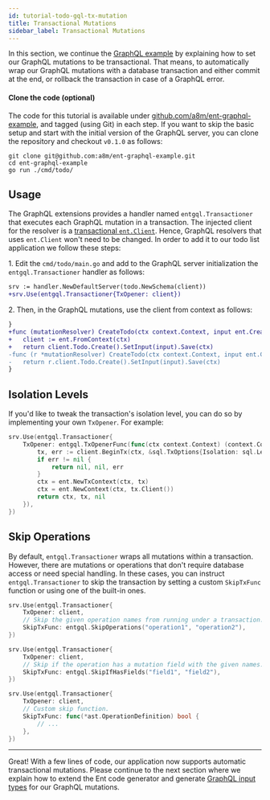 ```yaml
---
id: tutorial-todo-gql-tx-mutation
title: Transactional Mutations
sidebar_label: Transactional Mutations
---
```


In this section, we continue the [GraphQL example](tutorial-todo-gql.mdx) by explaining how to set our GraphQL mutations
to be transactional. That means, to automatically wrap our GraphQL mutations with a database transaction and either
commit at the end, or rollback the transaction in case of a GraphQL error.

#### Clone the code (optional)

The code for this tutorial is available under [github.com/a8m/ent-graphql-example](https://github.com/a8m/ent-graphql-example),
and tagged (using Git) in each step. If you want to skip the basic setup and start with the initial version of the GraphQL
server, you can clone the repository and checkout `v0.1.0` as follows:

```console
git clone git@github.com:a8m/ent-graphql-example.git
cd ent-graphql-example 
go run ./cmd/todo/
```

## Usage

The GraphQL extensions provides a handler named `entgql.Transactioner` that executes each GraphQL mutation in a
transaction. The injected client for the resolver is a [transactional `ent.Client`](transactions.md#transactional-client).
Hence, GraphQL resolvers that uses `ent.Client` won't need to be changed. In order to add it to our todo list application
we follow these steps:

1\. Edit the `cmd/todo/main.go` and add to the GraphQL server initialization the `entgql.Transactioner` handler as
follows:

```diff title="cmd/todo/main.go"
srv := handler.NewDefaultServer(todo.NewSchema(client))
+srv.Use(entgql.Transactioner{TxOpener: client})
```

2\. Then, in the GraphQL mutations, use the client from context as follows:
```diff title="todo.resolvers.go"
}
+func (mutationResolver) CreateTodo(ctx context.Context, input ent.CreateTodoInput) (*ent.Todo, error) {
+	client := ent.FromContext(ctx)
+	return client.Todo.Create().SetInput(input).Save(ctx)
-func (r *mutationResolver) CreateTodo(ctx context.Context, input ent.CreateTodoInput) (*ent.Todo, error) {
-	return r.client.Todo.Create().SetInput(input).Save(ctx)
}
```

## Isolation Levels

If you'd like to tweak the transaction's isolation level, you can do so by implementing your own `TxOpener`. For example:

```go title="cmd/todo/main.go"
srv.Use(entgql.Transactioner{
	TxOpener: entgql.TxOpenerFunc(func(ctx context.Context) (context.Context, driver.Tx, error) {
		tx, err := client.BeginTx(ctx, &sql.TxOptions{Isolation: sql.LevelRepeatableRead})
		if err != nil {
			return nil, nil, err
		}
		ctx = ent.NewTxContext(ctx, tx)
		ctx = ent.NewContext(ctx, tx.Client())
		return ctx, tx, nil
	}),
})
```

## Skip Operations

By default, `entgql.Transactioner` wraps all mutations within a transaction. However, there are mutations or operations
that don't require database access or need special handling. In these cases, you can instruct `entgql.Transactioner` to
skip the transaction by setting a custom `SkipTxFunc` function or using one of the built-in ones.

```go title="cmd/todo/main.go" {4,10,16-18}
srv.Use(entgql.Transactioner{
	TxOpener: client,
	// Skip the given operation names from running under a transaction.
	SkipTxFunc: entgql.SkipOperations("operation1", "operation2"),
})

srv.Use(entgql.Transactioner{
	TxOpener: client,
	// Skip if the operation has a mutation field with the given names.
	SkipTxFunc: entgql.SkipIfHasFields("field1", "field2"),
})

srv.Use(entgql.Transactioner{
	TxOpener: client,
	// Custom skip function.
	SkipTxFunc: func(*ast.OperationDefinition) bool {
	    // ...
    },
})
```

---

Great! With a few lines of code, our application now supports automatic transactional mutations. Please continue to the
next section where we explain how to extend the Ent code generator and generate [GraphQL input types](https://graphql.org/graphql-js/mutations-and-input-types/)
for our GraphQL mutations.
